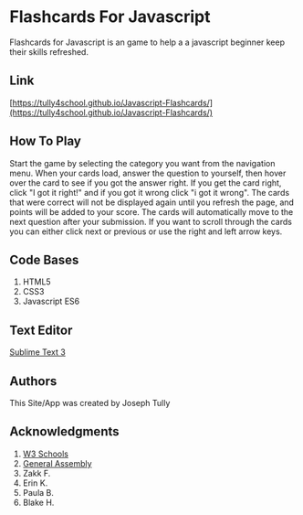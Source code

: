 # Flashcards For Javascript
Flashcards for Javascript is an game to help a a javascript beginner keep their skills refreshed.

## Link
[https://tully4school.github.io/Javascript-Flashcards/](https://tully4school.github.io/Javascript-Flashcards/)

## How To Play
Start the game by selecting the category you want from the navigation menu. When your cards load, answer the question to yourself, then hover over the card to see if you got the answer right. If you get the card right, click "I got it right!" and if you got it wrong click "i got it wrong". The cards that were correct will not be displayed again until you refresh the page, and points will be added to your score. The cards will automatically move to the next question after your submission. If you want to scroll through the cards you can either click next or previous or use the right and left arrow keys.


## Code Bases
1. HTML5
2. CSS3
3. Javascript ES6

## Text Editor
[Sublime Text 3](http://www.sublimetext.com)

## Authors
This Site/App was created by Joseph Tully

## Acknowledgments
1. [W3 Schools](http://www.w3schools.com)
2. [General Assembly](http://www.generalassemb.ly)
3. Zakk F.
4. Erin K.
5. Paula B.
5. Blake H.
